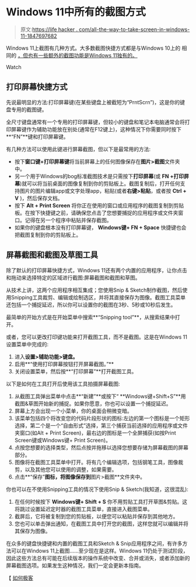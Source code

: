 # Windows 11中所有的截图方式

> 原文:[https://life hacker . com/all-the-way-to-take-screen-in-windows-11-1847697682](https://lifehacker.com/all-the-ways-to-take-screenshots-in-windows-11-1847697682)

Windows 11上截图有几种方式。大多数截图快捷方式都是与Windows 10上的 相同的 [，但也有一些额外的截图功能是Windows 11独有的。](https://lifehacker.com/how-to-take-a-screenshot-or-picture-of-whats-on-your-co-5825771) 

Watch

## 打印屏幕快捷方式

先说最明显的方法:打印屏幕键(在某些键盘上被截短为“PrntScrn”)，这是你的键盘专用的截图键。

全尺寸键盘通常有一个专用的打印屏幕键，但较小的键盘和笔记本电脑通常会将打印屏幕键作为辅助功能放在别处(通常在F12键上)，这种情况下你需要同时按下**“FN”**键和打印屏幕键。

有几种方法可以使用此键进行屏幕截图，但以下是最常用的方法:

*   按下**窗口键+打印屏幕键**将当前屏幕上的任何图像保存在**图片>截图**文件夹中。
*   另一个用于Windows的bog标准截图技术是只需按下**打印屏幕**(或 **FN +打印屏幕**)就可以将当前桌面的图像复制到你的剪贴板上。截图复制后，打开任何支持图片的图片编辑app或文字处理app，粘贴(或者**右键>粘贴**，或者按 **Ctrl + V** )，然后保存文档。
*   按下 **Alt + Print Screen** 将你正在使用的窗口或应用程序的截图复制到剪贴板。在按下快捷键之前，请确保您点击了您想要捕捉的应用程序或文件夹窗口。记得在另一个程序中粘贴并保存截图。
*   如果你的键盘根本没有打印屏幕键， **Windows键+ FN + Space** 快捷键也会把截图复制到你的剪贴板上。

## 屏幕截图和截图及草图工具

除了默认的打印屏幕快捷方式，Windows 11还有两个内置的应用程序，让你点击和拖动来选择特定的区域进行截图:屏幕截图和截图和草图。

从技术上讲，这两个应用程序相互集成；您使用Snip & Sketch制作截图，然后使用Snipping工具裁剪、编辑或绘制选区，并将其直接保存为图像。截图工具菜单还包括一个捕捉延迟，所以你可以设置你的截图在3秒、5秒或10秒后发生。

最简单的开始方式是在开始菜单中搜索**“Snipping tool”**，从搜索结果中打开。

或者，您可以更改打印键功能来打开截图工具，而不是截图。这是在Windows 11设置菜单中完成的:

1.  进入**设置>辅助功能>键盘。**
2.  启用**“使用打印屏幕按钮打开屏幕截图。”**
3.  关闭设置菜单，然后按**“打印屏幕”**打开截图工具。

以下是如何在工具打开后使用该工具拍摄屏幕截图:

1.  从截图工具弹出菜单中点击**“新建”**或按下“ **Windows键+Shift+S”**用截图&草图开始新的捕捉。如果你愿意，你也可以设置一个捕捉延迟。
2.  屏幕上方会出现一个小菜单，你的桌面会稍微变暗。
3.  该菜单包括四个将改变您的代码片段形状的图标:左边的第一个图标是一个矩形选择，第二个是一个“自由形式”选择，第三个捕获当前选择的应用程序或文件夹窗口(如Alt + Print Screen)，最右边的图标是一个全屏捕获(如按Print Screen键或Windows键+ Print Screen)。
4.  点按您想要的选择类型，然后点按并拖移以选择您想要存储为屏幕截图的屏幕部分。
5.  图像将在截图工具菜单中打开。将有几个编辑选项，包括钢笔工具，图像裁剪，以及其他您可以使用的调整，如果需要。
6.  点击**“保存”**图标，将图像保存到**图片>截图**文件夹中。

你也可以在不使用Snipping工具的情况下使用Snip & Sketch(我知道，这很混乱):

1.  在任何时候按下 **Windows键+ Shift + S** 你不用剪贴工具打开草图&剪贴。这将跳过设置延迟定时器的截图工具菜单，直接进入截图菜单。
2.  截屏后，它将被复制到您的剪贴板，以便您可以粘贴并保存到其他地方。
3.  您也可以单击弹出通知，在截图工具中打开您的截图，这样您就可以编辑并将其保存为图像。

在众多的键盘快捷键和内置的截图工具和Sketch & Snip应用程序之间，有许多方法可以在Windows 11上截图……至少现在是这样。Windows 11仍处于测试阶段，因此这些方法总有可能在后续版本的操作系统中改变、合并或消失，或者添加新的屏幕截图选项。如果发生这种情况，我们一定会更新本指南。

【 [如何极客](https://www.howtogeek.com/742116/how-to-take-a-screenshot-on-windows-11/)